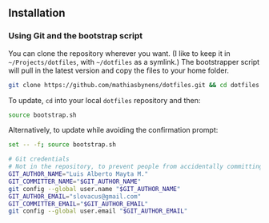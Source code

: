 
## Installation

### Using Git and the bootstrap script

You can clone the repository wherever you want. (I like to keep it in `~/Projects/dotfiles`, with `~/dotfiles` as a symlink.) The bootstrapper script will pull in the latest version and copy the files to your home folder.

```bash
git clone https://github.com/mathiasbynens/dotfiles.git && cd dotfiles && source bootstrap.sh
```

To update, `cd` into your local `dotfiles` repository and then:

```bash
source bootstrap.sh
```

Alternatively, to update while avoiding the confirmation prompt:

```bash
set -- -f; source bootstrap.sh
```

```bash
# Git credentials
# Not in the repository, to prevent people from accidentally committing under my name
GIT_AUTHOR_NAME="Luis Alberto Mayta M."
GIT_COMMITTER_NAME="$GIT_AUTHOR_NAME"
git config --global user.name "$GIT_AUTHOR_NAME"
GIT_AUTHOR_EMAIL="slovacus@gmail.com"
GIT_COMMITTER_EMAIL="$GIT_AUTHOR_EMAIL"
git config --global user.email "$GIT_AUTHOR_EMAIL"
```
